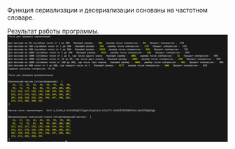 Функция сериализации и десериализации основаны на частотном словаре.

Результат работы программы.
![alt text](image.png)
